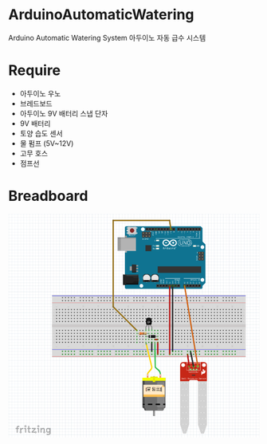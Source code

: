 # ArduinoAutomaticWatering
Arduino Automatic Watering System
아두이노 자동 급수 시스템

# Require
- 아두이노 우노
- 브레드보드
- 아두이노 9V 배터리 스냅 단자
- 9V 배터리
- 토양 습도 센서
- 물 펌프 (5V~12V)
- 고무 호스
- 점프선

# Breadboard
![Alt text](breadboard.png?raw=true "Breadboard")
